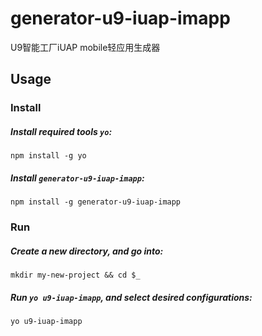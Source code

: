 # generator-u9-iuap-imapp
U9智能工厂iUAP mobile轻应用生成器

## Usage

### Install

##### Install required tools `yo`:
```
npm install -g yo
```

##### Install `generator-u9-iuap-imapp`:
```
npm install -g generator-u9-iuap-imapp
```


### Run

##### Create a new directory, and go into:
```
mkdir my-new-project && cd $_
```

##### Run `yo u9-iuap-imapp`, and select desired configurations:
```
yo u9-iuap-imapp
```
